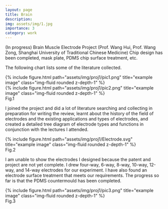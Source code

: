 ```yaml
---
layout: page
title: Brain
description:
img: assets/img/1.jpg
importance: 3
category: work
---
```


(In progress) Brain Muscle Electrode Project (Prof. Wang Hui, Prof. Wang Zong, Shanghai University of Traditional Chinese Medicine) Chip design has been completed, mask plate, PDMS chip surface treatment, etc.

The following chart lists some of the literature collected.
<div class="row">
    <div class="col-sm mt-3 mt-md-0">
        {% include figure.html path="assets/img/proj1/pic1.png" title="example image" class="img-fluid rounded z-depth-1" %}
    </div>
    <div class="col-sm mt-3 mt-md-0">
        {% include figure.html path="assets/img/proj1/pic2.png" title="example image" class="img-fluid rounded z-depth-1" %}
    </div>
</div>
<div class="caption">
    Fig.1
</div>

I joined the project and did a lot of literature searching and collecting in preparation for writing the review, learnt about the history of the field of electrodes and the existing applications and types of electrodes, and created a detailed tree diagram of electrode types and functions in conjunction with the lectures I attended.
<div class="row">
    <div class="col-sm mt-3 mt-md-0">
        {% include figure.html path="assets/img/proj1/Electrode.svg" title="example image" class="img-fluid rounded z-depth-1" %}
    </div>
</div>
<div class="caption">
    Fig.2
</div>

I am unable to show the electrodes I designed because the patent and project are not yet complete. I drew four-way, 6-way, 8-way, 10-way, 12-way, and 14-way electrodes for our experiment. I have also found an electrode surface treatment that meets our requirements. The progress so far is that the PDMS countermould has been completed.
<div class="row">
    <div class="col-sm mt-3 mt-md-0">
        {% include figure.html path="assets/img/proj1/pic3.png" title="example image" class="img-fluid rounded z-depth-1" %}
    </div>
</div>
<div class="caption">
    Fig.3
</div>
